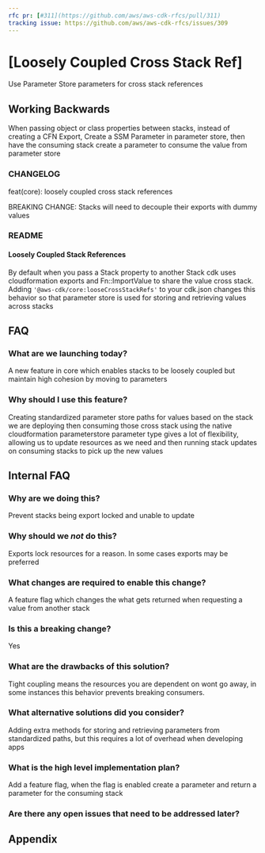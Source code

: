 ```yaml
---
rfc pr: [#311](https://github.com/aws/aws-cdk-rfcs/pull/311)
tracking issue: https://github.com/aws/aws-cdk-rfcs/issues/309
---
```


# [Loosely Coupled Cross Stack Ref]

Use Parameter Store parameters for cross stack references

## Working Backwards

When passing object or class properties between stacks, instead of creating a CFN Export,
Create a SSM Parameter in parameter store, then have the consuming stack create a parameter
to consume the value from parameter store

### CHANGELOG

feat(core): loosely coupled cross stack references

BREAKING CHANGE: Stacks will need to decouple their exports with dummy values

### README

#### Loosely Coupled Stack References

By default when you pass a Stack property to another Stack cdk uses cloudformation exports and Fn::ImportValue to share
the value cross stack. Adding `'@aws-cdk/core:looseCrossStackRefs'` to your cdk.json changes this behavior
so that parameter store is used for storing and retrieving values across stacks

## FAQ

### What are we launching today?

A new feature in core which enables stacks to be loosely coupled but maintain high cohesion by moving to parameters

### Why should I use this feature?

Creating standardized parameter store paths for values based on the stack we are deploying then consuming
those cross stack using the native cloudformation parameterstore parameter type gives a lot of flexibility,
allowing us to update resources as we need and then running stack updates on consuming stacks to pick up the
new values

## Internal FAQ


### Why are we doing this?

Prevent stacks being export locked and unable to update

### Why should we _not_ do this?

Exports lock resources for a reason. In some cases exports may be preferred

### What changes are required to enable this change?

A feature flag which changes the what gets returned when requesting a value from another stack

### Is this a breaking change?

Yes


### What are the drawbacks of this solution?

Tight coupling means the resources you are dependent on wont go away, in some instances
this behavior prevents breaking consumers.

### What alternative solutions did you consider?

Adding extra methods for storing and retrieving parameters from standardized paths, but
this requires a lot of overhead when developing apps


### What is the high level implementation plan?

Add a feature flag, when the flag is enabled create a parameter and return a parameter for the consuming stack


### Are there any open issues that need to be addressed later?

## Appendix

